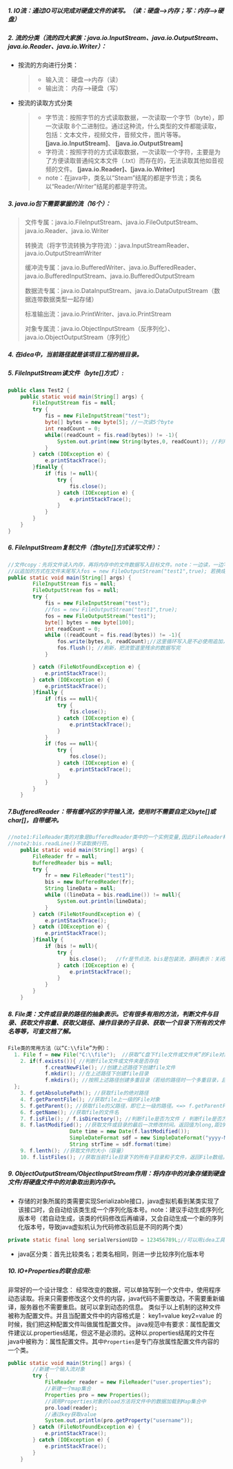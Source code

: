 #####      1. IO流：通过IO可以完成对硬盘文件的读写。（读：硬盘——>内存；写：内存——>硬盘）

##### 2. 流的分类（流的四大家族：java.io.InputStream、java.io.OutputStream、java.io.Reader、java.io.Writer）：

- 按流的方向进行分类：

  > - 输入流： 硬盘——>内存（读）                
  > - 输出流： 内存——>硬盘（写）  

- 按流的读取方式分类

  > - 字节流：按照字节的方式读取数据，一次读取一个字节（byte），即一次读取 8个二进制位。通过这种流，什么类型的文件都能读取，包括：文本文件，视频文件，音频文件，图片等等。    **[java.io.InputStream]**、 **[java.io.OutputStream]**
  > - 字符流：按照字符的方式读取数据，一次读取一个字符，主要是为了方便读取普通纯文本文件（.txt）而存在的，无法读取其他如音视频的文件。    **[java.io.Reader]、[java.io.Writer]**
  > - note：在java中，类名以“Steam”结尾的都是字节流；类名以“Reader/Writer”结尾的都是字符流。

##### 3. java.io包下需要掌握的流（16个）：

> 文件专属：java.io.FileInputStream、java.io.FileOutputStream、java.io.Reader、java.io.Writer
>
> 转换流（将字节流转换为字符流）：java.InputStreamReader、java.io.OutputStreamWriter
>
> 缓冲流专属：java.io.BufferedWriter、java.io.BufferedReader、java.io.BufferedInputStream、java.io.BufferedOutputStream
>
> 数据流专属：java.io.DataInputStream、java.io.DataOutputStream（数据连带数据类型一起存储）
>
> 标准输出流：java.io.PrintWriter、java.io.PrintStream
>
> 对象专属流：java.io.ObjectInputStream（反序列化）、java.io.ObjectOutputStream（序列化）

##### 4. 在idea中，当前路径就是该项目工程的根目录。

##### 5. FileInputStream读文件（byte[]方式）:

```java
public class Test2 {
    public static void main(String[] args) {
        FileInputStream fis = null;
        try {
            fis = new FileInputStream("test");
            byte[] bytes = new byte[5]; //一次读5个byte
            int readCount = 0;
            while((readCount = fis.read(bytes)) != -1){
                System.out.print(new String(bytes,0, readCount)); //利用String的构造方法将byte数组转换为String
            }
        } catch (IOException e) {
            e.printStackTrace();
        }finally {
            if (fis != null){
                try {
                    fis.close();
                } catch (IOException e) {
                    e.printStackTrace();
                }
            }
        }
    }
}
```

##### 6. FileInputStream复制文件（含byte[]方式读写文件）：

```java
//文件copy：先将文件读入内存，再将内存中的文件数据写入目标文件。note：一边读，一边写。而不是整个读完了再写（效率太低）
//以追加的方式在文件末尾写入fos = new FileOutputStream("test1",true); 若换成false，则是先清空文件再写入。
public static void main(String[] args) {
        FileInputStream fis = null;
        FileOutputStream fos = null;
        try {
            fis = new FileInputStream("test");
          	//fos = new FileOutputStream("test1",true); 
            fos = new FileOutputStream("test1");
            byte[] bytes = new byte[100];
            int readCount = 0;
            while ((readCount = fis.read(bytes)) != -1){
                fos.write(bytes,0, readCount);//这里循环写入是不必使用追加，因为循环写入过程中fos并没有close，每写一次，文件光标自动就在文件末尾。但是如果是写已有数据的文件，又不想覆盖文件已有的数据，则可使用上述追加写文件操作。
                fos.flush(); //刷新，把流管道里残余的数据写完
            }

        } catch (FileNotFoundException e) {
            e.printStackTrace();
        } catch (IOException e) {
            e.printStackTrace();
        }finally {
            if (fis == null){
                try {
                    fis.close();
                } catch (IOException e) {
                    e.printStackTrace();
                }
            }
            if (fos == null){
                try {
                    fos.close();
                } catch (IOException e) {
                    e.printStackTrace();
                }
            }
        }
    }

```

##### 7.BufferedReader：带有缓冲区的字符输入流，使用时不需要自定义byte[]或char[]，自带缓冲。

```java
//note1:FileReader类的对象是BufferedReader类中的一个实例变量,因此FileReader称为节点流，BufferedReader称为包装流。它们是   相对的。
//note2:bis.readLine()不读取换行符。
    public static void main(String[] args) {
        FileReader fr = null;
        BufferedReader bis = null;
        try {
            fr = new FileReader("test1");
            bis = new BufferedReader(fr);
            String lineData = null;
            while ((lineData = bis.readLine()) != null){
                System.out.println(lineData);
            }
        } catch (FileNotFoundException e) {
            e.printStackTrace();
        } catch (IOException e) {
            e.printStackTrace();
        }finally {
            if (bis != null){
                try {
                    bis.close();   //fr是节点流，bis是包装流，源码表示：关闭bis时会自动关闭fr。因此代码中不需要另外关闭fr。
                } catch (IOException e) {
                    e.printStackTrace();
                }
            }
        }
    }
```

##### 8. File类：文件或目录的路径的抽象表示。它有很多有用的方法，判断文件与目录、获取文件容量、获取父路径、操作目录的子目录、获取一个目录下所有的文件名等等，可查文档了解。

```java
File类的常用方法（以“C:\\file”为例）：
  1. File f = new File("C:\\file");  //获取“C盘下file文件或文件夹”的File对象
	2. if(f.exists()){ //判断file文件或文件夹是否存在
    		f.creatNewFile(); //创建上述路径下创建file文件
    		f.mkdir(); //在上述路径下创建file目录
    		f.mkdirs(); //按照上述路径创建多重目录（若给的路径时一个多重目录，且file的上级目录不存在）
  };   
	3. f.getAbsolutePath(); //获取file的绝对路径
	4. f.getParentFile(); //获取file上一级的File对象
	5. f.getParent(); //获取file的父路径，即它上一级的路径。<=> f.getParentFile().getAbsolutePath
	6. f.getName(); //获取file的文件名
	7. f.isFile(); / f.isDirectory(); //判断file是否为文件 / 判断file是否为目录
	8. f.lastModified(); //获取文件或目录的最后一次修改时间。返回值为long,距1970年的毫秒数。
					Date time = new Date(f.lastModified());
					SimpleDateFormat sdf = new SimpleDateFormat("yyyy-MM-dd HH:mm:ss SSS");
					String strTime = sdf.format(time)
	9. f.lenth(); //获取文件的大小（容量）
	10. f.listFiles(); //获取当前file目录下的所有子目录和子文件，返回File数组。
```





##### 9. ObjectOutputStream/ObjectInputStream作用：将内存中的对象存储到硬盘文件/将硬盘文件中的对象取出到内存中。

- 存储的对象所属的类需要实现Serializable接口，java虚拟机看到某类实现了该接口时，会自动给该类生成一个序列化版本号。note：建议手动生成序列化版本号（若自动生成，该类的代码修改后再编译，又会自动生成一个新的序列化版本号，导致java虚拟机认为代码修改前后是不同的两个类）

```java
private static final long serialVersionUID = 123456789L;//可以用idea工具自动生成全球唯一化的UID
```

- java区分类：首先比较类名；若类名相同，则进一步比较序列化版本号

##### 10. IO+Properties的联合应用:
非常好的一个设计理念：
    经常改变的数据，可以单独写到一个文件中，使用程序动态读取。将来只需要修改这个文件的内容，java代码不需要改动，不需要重新编译，服务器也不需要重启。就可以拿到动态的信息。
    类似于以上机制的这种文件被称为配置文件。并且当配置文件中的内容格式是：
key1=value
key2=value
的时候，我们把这种配置文件叫做属性配置文件。
    java规范中有要求：属性配置文件建议以.properties结尾，但这不是必须的。这种以.properties结尾的文件在java中被称为：属性配置文件。其中`Properties`是专门存放属性配置文件内容的一个类。

```java
public static void main(String[] args) {
        //新建一个输入流对象
        try {
            FileReader reader = new FileReader("user.properties");
            //新建一个map集合
            Properties pro = new Properties();
            //调用Properties对象的load方法将文件中的数据加载到Map集合中
            pro.load(reader);
            //通过key获取value
            System.out.println(pro.getProperty("username"));
        } catch (FileNotFoundException e) {
            e.printStackTrace();
        } catch (IOException e) {
            e.printStackTrace();
        }
    }
```


